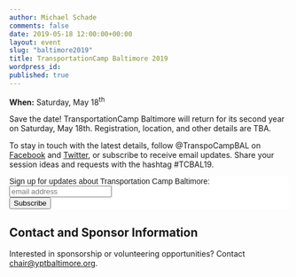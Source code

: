 ```yaml
---
author: Michael Schade
comments: false
date: 2019-05-18 12:00:00+00:00
layout: event
slug: "baltimore2019"
title: TransportationCamp Baltimore 2019
wordpress_id:
published: true
---
```


**When:** Saturday, May 18<sup>th</sup>

Save the date! TransportationCamp Baltimore will return for its second year on Saturday, May 18th. Registration, location, and other details are TBA.

To stay in touch with the latest details, follow @TranspoCampBAL on [Facebook](https://www.facebook.com/TranspoCampBAL)
and [Twitter](https://twitter.com/TranspoCampBAL), or subscribe to receive email updates. Share your session ideas and requests with the hashtag #TCBAL19.

<!-- Begin MailChimp Signup Form -->
<link href="//cdn-images.mailchimp.com/embedcode/slim-10_7.css" rel="stylesheet" type="text/css">
<style>
	#mc_embed_signup {
		background: #fff;
	  clear: left;
	  font: 14px Helvetica, Arial, sans-serif;
	}
</style>
<div id="mc_embed_signup">
<form action="https://yptbaltimore.us7.list-manage.com/subscribe/post?u=0804205519074a2d076ff1095&amp;id=a36ac962b5" method="post" id="mc-embedded-subscribe-form" name="mc-embedded-subscribe-form" class="validate" target="_blank" novalidate>
    <div id="mc_embed_signup_scroll">
	<label for="mce-EMAIL">Sign up for updates about Transportation Camp Baltimore:</label>
	<input type="email" value="" name="EMAIL" class="email" id="mce-EMAIL" placeholder="email address" required>
    <!-- real people should not fill this in and expect good things - do not remove this or risk form bot signups-->
    <div style="position: absolute; left: -5000px;" aria-hidden="true"><input type="text" name="b_0804205519074a2d076ff1095_a36ac962b5" tabindex="-1" value=""></div>
    <div class="clear"><input type="submit" value="Subscribe" name="subscribe" id="mc-embedded-subscribe" class="button"></div>
    </div>
</form>
</div>
<!--End mc_embed_signup-->

## Contact and Sponsor Information

Interested in sponsorship or volunteering opportunities? Contact chair@yptbaltimore.org.
